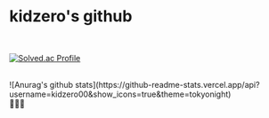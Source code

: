 

<!--
**kidzero00/kidzero00** is a ✨ _special_ ✨ repository because its `README.md` (this file) appears on your GitHub profile.

Here are some ideas to get you started:

- 🔭 I’m currently working on ...
- 🌱 I’m currently learning ...
- 👯 I’m looking to collaborate on ...
- 🤔 I’m looking for help with ...
- 💬 Ask me about ...
- 📫 How to reach me: ...
- 😄 Pronouns: ...
- ⚡ Fun fact: ...
-->
# kidzero's github

<br>

[![Solved.ac Profile](http://mazassumnida.wtf/api/generate_badge?boj=dkdud203)](https://solved.ac/dkdud203)

<br>
![Anurag's github stats](https://github-readme-stats.vercel.app/api?username=kidzero00&show_icons=true&theme=tokyonight)

<br>
🌱🌱🌱
